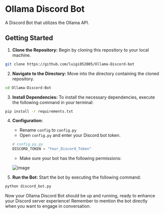 # Ollama Discord Bot

A Discord Bot that utilizes the Ollama API.


## Getting Started

1. **Clone the Repository:** Begin by cloning this repository to your local machine.

```bash
git clone https://github.com/luigi052005/Ollama-Discord-bot
```

2. **Navigate to the Directory:** Move into the directory containing the cloned repository.

```bash
cd Ollama-Discord-Bot
```

3. **Install Dependencies:** To install the necessary dependencies, execute the following command in your terminal:

```bash
pip install -r requirements.txt
```


4. **Configuration:**
   - Rename `config` to `config.py`
   - Open `config.py` and enter your Discord bot token.

   ```python
   # config.py.py
   DISCORD_TOKEN = "Your_Discord_Token"
   ```
   
   - Make sure your bot has the following permissions:
   
   ![image](https://github.com/luigi052005/Ollama-Discord-bot/assets/101733154/4e12e54e-eaeb-4352-88ce-c8847aaa8f27)


5. **Run the Bot:** Start the bot by executing the following command:

```bash
python discord_bot.py
```

Now your Ollama Discord Bot should be up and running, ready to enhance your Discord server experience!
Remember to mention the bot directly when you want to engage in conversation. 

